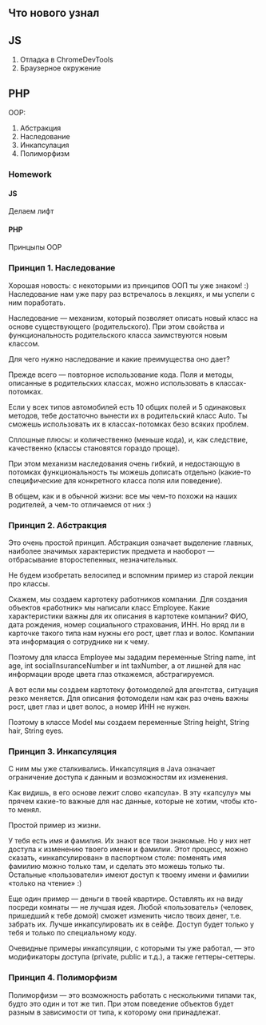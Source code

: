 ## Что нового узнал 

## JS 
1. Отладка в ChromeDevTools 
2. Браузерное окружение

## PHP 
OOP:
1. Абстракция
2. Наследование
3. Инкапсулация
4. Полиморфизм

### Homework

#### JS 
Делаем лифт

#### PHP 
Принцыпы OOP

### Принцип 1. Наследование
Хорошая новость: с некоторыми из принципов ООП ты уже знаком! :) Наследование нам уже пару раз встречалось в лекциях, и мы успели с ним поработать.

Наследование — механизм, который позволяет описать новый класс на основе существующего (родительского). При этом свойства и функциональность родительского класса заимствуются новым классом.

Для чего нужно наследование и какие преимущества оно дает?

Прежде всего — повторное использование кода. Поля и методы, описанные в родительских классах, можно использовать в классах-потомках.

Если у всех типов автомобилей есть 10 общих полей и 5 одинаковых методов, тебе достаточно вынести их в родительский класс Auto. Ты сможешь использовать их в классах-потомках безо всяких проблем.

Сплошные плюсы: и количественно (меньше кода), и, как следствие, качественно (классы становятся гораздо проще).

При этом механизм наследования очень гибкий, и недостающую в потомках функциональность ты можешь дописать отдельно (какие-то специфические для конкретного класса поля или поведение).

В общем, как и в обычной жизни: все мы чем-то похожи на наших родителей, а чем-то отличаемся от них :)

### Принцип 2. Абстракция
Это очень простой принцип. Абстракция означает выделение главных, наиболее значимых характеристик предмета и наоборот — отбрасывание второстепенных, незначительных.

Не будем изобретать велосипед и вспомним пример из старой лекции про классы.

Скажем, мы создаем картотеку работников компании. Для создания объектов «работник» мы написали класс Employee. Какие характеристики важны для их описания в картотеке компании? ФИО, дата рождения, номер социального страхования, ИНН. Но вряд ли в карточке такого типа нам нужны его рост, цвет глаз и волос. Компании эта информация о сотруднике ни к чему.

Поэтому для класса Employee мы зададим переменные String name, int age, int socialInsuranceNumber и int taxNumber, а от лишней для нас информации вроде цвета глаз откажемся, абстрагируемся.

А вот если мы создаем картотеку фотомоделей для агентства, ситуация резко меняется. Для описания фотомодели нам как раз очень важны рост, цвет глаз и цвет волос, а номер ИНН не нужен.

Поэтому в классе Model мы создаем переменные String height, String hair, String eyes.

### Принцип 3. Инкапсуляция
С ним мы уже сталкивались. Инкапсуляция в Java означает ограничение доступа к данным и возможностям их изменения.

Как видишь, в его основе лежит слово «капсула». В эту «капсулу» мы прячем какие-то важные для нас данные, которые не хотим, чтобы кто-то менял.

Простой пример из жизни.

У тебя есть имя и фамилия. Их знают все твои знакомые. Но у них нет доступа к изменению твоего имени и фамилии. Этот процесс, можно сказать, «инкапсулирован» в паспортном столе: поменять имя фамилию можно только там, и сделать это можешь только ты. Остальные «пользователи» имеют доступ к твоему имени и фамилии «только на чтение» :)

Еще один пример — деньги в твоей квартире. Оставлять их на виду посреди комнаты — не лучшая идея. Любой «пользователь» (человек, пришедший к тебе домой) сможет изменить число твоих денег, т.е. забрать их. Лучше инкапсулировать их в сейфе. Доступ будет только у тебя и только по специальному коду.

Очевидные примеры инкапсуляции, с которыми ты уже работал, — это модификаторы доступа (private, public и т.д.), а также геттеры-сеттеры.

### Принцип 4. Полиморфизм
Полиморфизм — это возможность работать с несколькими типами так, будто это один и тот же тип. При этом поведение объектов будет разным в зависимости от типа, к которому они принадлежат.

